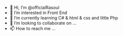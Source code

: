 - 👋 Hi, I’m @officialRasoul
- 👀 I’m interested in Front End
- 🌱 I’m currently learning C# & html & css and little Php
- 💞️ I’m looking to collaborate on ...
- 📫 How to reach me ...

<!---
officialRasoul/officialRasoul is a ✨ special ✨ repository because its `README.md` (this file) appears on your GitHub profile.
You can click the Preview link to take a look at your changes.
--->
